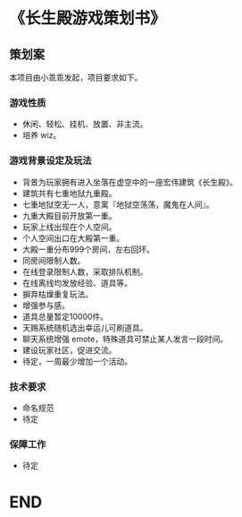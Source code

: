 # 《长生殿游戏策划书》

## 策划案
本项目由小乖乖发起，项目要求如下。

### 游戏性质

  * 休闲、轻松、挂机、放置、非主流。
  * 培养 wiz。

### 游戏背景设定及玩法

  * 背景为玩家拥有进入坐落在虚空中的一座宏伟建筑《长生殿》。
  * 建筑共有七重地狱九重殿。
  * 七重地狱空无一人，意寓『地狱空荡荡，魔鬼在人间』。
  * 九重大殿目前开放第一重。
  * 玩家上线出现在个人空间。
  * 个人空间出口在大殿第一重。
  * 大殿一重分布999个房间，左右回环。
  * 同房间限制人数。
  * 在线登录限制人数，采取排队机制。
  * 在线离线均发放经验、道具等。
  * 摒弃枯燥重复玩法。
  * 增强参与感。
  * 道具总量暂定10000件。
  * 天赐系统随机选出幸运儿可刷道具。
  * 聊天系统增强 emote，特殊道具可禁止某人发言一段时间。
  * 建设玩家社区，促进交流。
  * 待定，一周最少增加一个活动。

### 技术要求

  * 命名规范
  * 待定

### 保障工作

  * 待定

# END